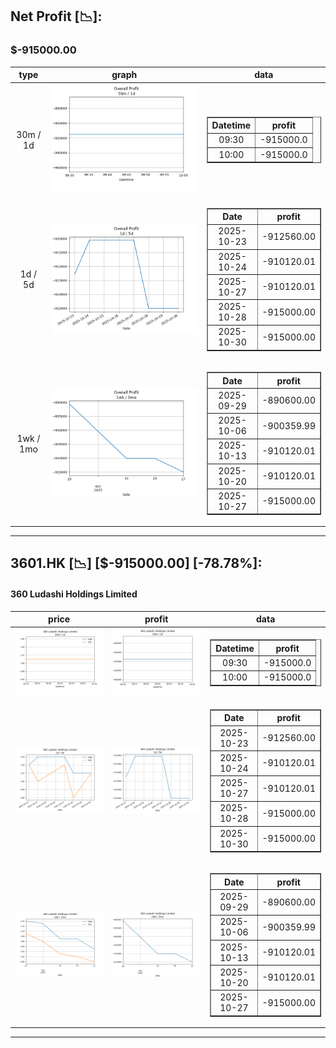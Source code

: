 ## Net Profit [📉]:
### $-915000.00
|type|graph|data|
|:---:|:---:|:---:|
|30m / 1d|![net_profit](image/overall_30m-1d.png)|<table border="1" class="dataframe"> <thead> <tr style="text-align: center;"> <th>Datetime</th> <th>profit</th> </tr> </thead> <tbody> <tr> <td>09:30</td> <td>-915000.0</td> </tr> <tr> <td>10:00</td> <td>-915000.0</td> </tr> </tbody></table>|
|1d / 5d|![net_profit](image/overall_1d-5d.png)|<table border="1" class="dataframe"> <thead> <tr style="text-align: center;"> <th>Date</th> <th>profit</th> </tr> </thead> <tbody> <tr> <td>2025-10-23</td> <td>-912560.00</td> </tr> <tr> <td>2025-10-24</td> <td>-910120.01</td> </tr> <tr> <td>2025-10-27</td> <td>-910120.01</td> </tr> <tr> <td>2025-10-28</td> <td>-915000.00</td> </tr> <tr> <td>2025-10-30</td> <td>-915000.00</td> </tr> </tbody></table>|
|1wk / 1mo|![net_profit](image/overall_1wk-1mo.png)|<table border="1" class="dataframe"> <thead> <tr style="text-align: center;"> <th>Date</th> <th>profit</th> </tr> </thead> <tbody> <tr> <td>2025-09-29</td> <td>-890600.00</td> </tr> <tr> <td>2025-10-06</td> <td>-900359.99</td> </tr> <tr> <td>2025-10-13</td> <td>-910120.01</td> </tr> <tr> <td>2025-10-20</td> <td>-910120.01</td> </tr> <tr> <td>2025-10-27</td> <td>-915000.00</td> </tr> </tbody></table>|
---
## 3601.HK [📉] [$-915000.00] [-78.78%]:
#### 360 Ludashi Holdings Limited
|price|profit|data|
|:---:|:---:|:---:|
|![price](image/3601.HK_30m-1d_price.png)|![profit](image/3601.HK_30m-1d_profit.png)|<table border="1" class="dataframe"> <thead> <tr style="text-align: center;"> <th>Datetime</th> <th>profit</th> </tr> </thead> <tbody> <tr> <td>09:30</td> <td>-915000.0</td> </tr> <tr> <td>10:00</td> <td>-915000.0</td> </tr> </tbody></table>|
|![price](image/3601.HK_1d-5d_price.png)|![profit](image/3601.HK_1d-5d_profit.png)|<table border="1" class="dataframe"> <thead> <tr style="text-align: center;"> <th>Date</th> <th>profit</th> </tr> </thead> <tbody> <tr> <td>2025-10-23</td> <td>-912560.00</td> </tr> <tr> <td>2025-10-24</td> <td>-910120.01</td> </tr> <tr> <td>2025-10-27</td> <td>-910120.01</td> </tr> <tr> <td>2025-10-28</td> <td>-915000.00</td> </tr> <tr> <td>2025-10-30</td> <td>-915000.00</td> </tr> </tbody></table>|
|![price](image/3601.HK_1wk-1mo_price.png)|![profit](image/3601.HK_1wk-1mo_profit.png)|<table border="1" class="dataframe"> <thead> <tr style="text-align: center;"> <th>Date</th> <th>profit</th> </tr> </thead> <tbody> <tr> <td>2025-09-29</td> <td>-890600.00</td> </tr> <tr> <td>2025-10-06</td> <td>-900359.99</td> </tr> <tr> <td>2025-10-13</td> <td>-910120.01</td> </tr> <tr> <td>2025-10-20</td> <td>-910120.01</td> </tr> <tr> <td>2025-10-27</td> <td>-915000.00</td> </tr> </tbody></table>|
---
